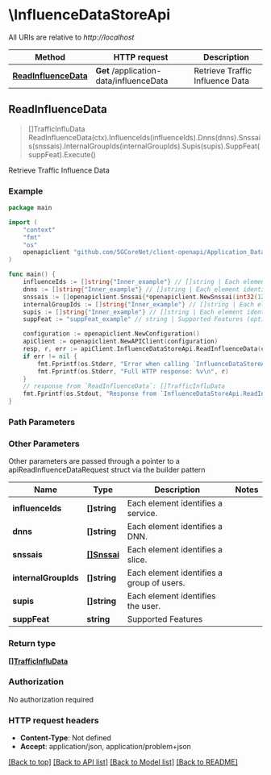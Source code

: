 # \InfluenceDataStoreApi

All URIs are relative to *http://localhost*

Method | HTTP request | Description
------------- | ------------- | -------------
[**ReadInfluenceData**](InfluenceDataStoreApi.md#ReadInfluenceData) | **Get** /application-data/influenceData | Retrieve Traffic Influence Data



## ReadInfluenceData

> []TrafficInfluData ReadInfluenceData(ctx).InfluenceIds(influenceIds).Dnns(dnns).Snssais(snssais).InternalGroupIds(internalGroupIds).Supis(supis).SuppFeat(suppFeat).Execute()

Retrieve Traffic Influence Data

### Example

```go
package main

import (
    "context"
    "fmt"
    "os"
    openapiclient "github.com/5GCoreNet/client-openapi/Application_Data"
)

func main() {
    influenceIds := []string{"Inner_example"} // []string | Each element identifies a service. (optional)
    dnns := []string{"Inner_example"} // []string | Each element identifies a DNN. (optional)
    snssais := []openapiclient.Snssai{*openapiclient.NewSnssai(int32(123))} // []Snssai | Each element identifies a slice. (optional)
    internalGroupIds := []string{"Inner_example"} // []string | Each element identifies a group of users. (optional)
    supis := []string{"Inner_example"} // []string | Each element identifies the user. (optional)
    suppFeat := "suppFeat_example" // string | Supported Features (optional)

    configuration := openapiclient.NewConfiguration()
    apiClient := openapiclient.NewAPIClient(configuration)
    resp, r, err := apiClient.InfluenceDataStoreApi.ReadInfluenceData(context.Background()).InfluenceIds(influenceIds).Dnns(dnns).Snssais(snssais).InternalGroupIds(internalGroupIds).Supis(supis).SuppFeat(suppFeat).Execute()
    if err != nil {
        fmt.Fprintf(os.Stderr, "Error when calling `InfluenceDataStoreApi.ReadInfluenceData``: %v\n", err)
        fmt.Fprintf(os.Stderr, "Full HTTP response: %v\n", r)
    }
    // response from `ReadInfluenceData`: []TrafficInfluData
    fmt.Fprintf(os.Stdout, "Response from `InfluenceDataStoreApi.ReadInfluenceData`: %v\n", resp)
}
```

### Path Parameters



### Other Parameters

Other parameters are passed through a pointer to a apiReadInfluenceDataRequest struct via the builder pattern


Name | Type | Description  | Notes
------------- | ------------- | ------------- | -------------
 **influenceIds** | **[]string** | Each element identifies a service. | 
 **dnns** | **[]string** | Each element identifies a DNN. | 
 **snssais** | [**[]Snssai**](Snssai.md) | Each element identifies a slice. | 
 **internalGroupIds** | **[]string** | Each element identifies a group of users. | 
 **supis** | **[]string** | Each element identifies the user. | 
 **suppFeat** | **string** | Supported Features | 

### Return type

[**[]TrafficInfluData**](TrafficInfluData.md)

### Authorization

No authorization required

### HTTP request headers

- **Content-Type**: Not defined
- **Accept**: application/json, application/problem+json

[[Back to top]](#) [[Back to API list]](../README.md#documentation-for-api-endpoints)
[[Back to Model list]](../README.md#documentation-for-models)
[[Back to README]](../README.md)

